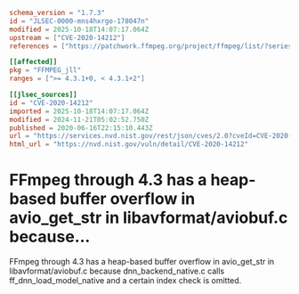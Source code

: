 ```toml
schema_version = "1.7.3"
id = "JLSEC-0000-mns4hxrgo-178047n"
modified = 2025-10-18T14:07:17.064Z
upstream = ["CVE-2020-14212"]
references = ["https://patchwork.ffmpeg.org/project/ffmpeg/list/?series=1463", "https://security.gentoo.org/glsa/202007-58", "https://trac.ffmpeg.org/ticket/8716", "https://patchwork.ffmpeg.org/project/ffmpeg/list/?series=1463", "https://security.gentoo.org/glsa/202007-58", "https://trac.ffmpeg.org/ticket/8716"]

[[affected]]
pkg = "FFMPEG_jll"
ranges = [">= 4.3.1+0, < 4.3.1+2"]

[[jlsec_sources]]
id = "CVE-2020-14212"
imported = 2025-10-18T14:07:17.064Z
modified = 2024-11-21T05:02:52.750Z
published = 2020-06-16T22:15:10.443Z
url = "https://services.nvd.nist.gov/rest/json/cves/2.0?cveId=CVE-2020-14212"
html_url = "https://nvd.nist.gov/vuln/detail/CVE-2020-14212"
```

# FFmpeg through 4.3 has a heap-based buffer overflow in avio_get_str in libavformat/aviobuf.c because...

FFmpeg through 4.3 has a heap-based buffer overflow in avio_get_str in libavformat/aviobuf.c because dnn_backend_native.c calls ff_dnn_load_model_native and a certain index check is omitted.

